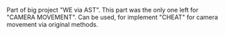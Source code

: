 Part of big project "WE via AST". 
This part was the only one left for "CAMERA MOVEMENT". 
Can be used, for implement "CHEAT" for camera movement via original methods.
